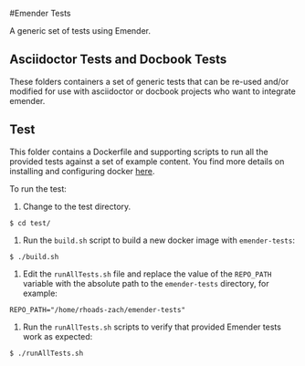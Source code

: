 #Emender Tests

A generic set of tests using Emender.

## Asciidoctor Tests and Docbook Tests

These folders containers a set of generic tests that can be re-used and/or modified for use with asciidoctor or docbook projects who want to integrate emender.

## Test
This folder contains a Dockerfile and supporting scripts to run all the provided tests against a set of example content.
You find more details on installing and configuring docker [here](https://docs.docker.com/engine/installation/).

To run the test:

1. Change to the test directory.
```
$ cd test/
```
1. Run the `build.sh` script to build a new docker image with `emender-tests`:
```
$ ./build.sh
```
1. Edit the `runAllTests.sh` file and replace the value of the `REPO_PATH` variable with the absolute path to the `emender-tests` directory, for example:
```
REPO_PATH="/home/rhoads-zach/emender-tests"
```
1. Run the `runAllTests.sh` scripts to verify that provided Emender tests work as expected:
```
$ ./runAllTests.sh
```
